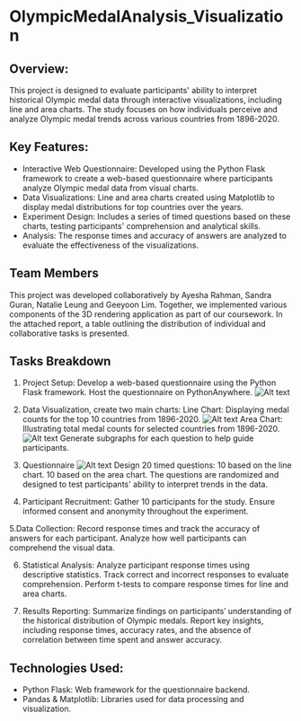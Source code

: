 OlympicMedalAnalysis_Visualization
=====================

## Overview:
This project is designed to evaluate participants' ability to interpret historical Olympic medal data through interactive visualizations, including line and area charts. The study focuses on how individuals perceive and analyze Olympic medal trends across various countries from 1896-2020.

## Key Features:
- Interactive Web Questionnaire: Developed using the Python Flask framework to create a web-based questionnaire where participants analyze Olympic medal data from visual charts.
- Data Visualizations: Line and area charts created using Matplotlib to display medal distributions for top countries over the years.
- Experiment Design: Includes a series of timed questions based on these charts, testing participants' comprehension and analytical skills.
- Analysis: The response times and accuracy of answers are analyzed to evaluate the effectiveness of the visualizations.

## Team Members
This project was developed collaboratively by Ayesha Rahman, Sandra Guran, Natalie Leung and Geeyoon Lim. Together, we implemented various components of the 3D rendering application as part of our coursework. In the attached report, a table outlining the distribution of individual and collaborative tasks is presented.

## Tasks Breakdown

1. Project Setup: Develop a web-based questionnaire using the Python Flask framework. Host the questionnaire on PythonAnywhere.
 ![Alt text](https://github.com/sc21samg/OlympicMedalAnalysis_Visualization/blob/main/1.0%20git.png)

2. Data Visualization, create two main charts:
Line Chart: Displaying medal counts for the top 10 countries from 1896-2020.
 ![Alt text](https://github.com/sc21samg/OlympicMedalAnalysis_Visualization/blob/main/1.1%20git.png)
Area Chart: Illustrating total medal counts for selected countries from 1896-2020.
 ![Alt text](https://github.com/sc21samg/OlympicMedalAnalysis_Visualization/blob/main/1.2%20git.png)
Generate subgraphs for each question to help guide participants.

3. Questionnaire
 ![Alt text](https://github.com/sc21samg/OlympicMedalAnalysis_Visualization/blob/main/1.4%20git.png)
Design 20 timed questions: 10 based on the line chart. 10 based on the area chart. The questions are randomized and designed to test participants' ability to interpret trends in the data.

4. Participant Recruitment: Gather 10 participants for the study. Ensure informed consent and anonymity throughout the experiment.

5.Data Collection: Record response times and track the accuracy of answers for each participant.
Analyze how well participants can comprehend the visual data.

6. Statistical Analysis: Analyze participant response times using descriptive statistics. Track correct and incorrect responses to evaluate comprehension. Perform t-tests to compare response times for line and area charts.

7. Results Reporting: Summarize findings on participants’ understanding of the historical distribution of Olympic medals. Report key insights, including response times, accuracy rates, and the absence of correlation between time spent and answer accuracy.

## Technologies Used:
- Python Flask: Web framework for the questionnaire backend.
- Pandas & Matplotlib: Libraries used for data processing and visualization.
